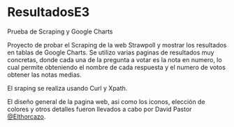 # ResultadosE3
Prueba de Scraping y Google Charts

Proyecto de probar el Scraping de la web Strawpoll y mostrar los resultados en tablas de Google Charts.
Se utilizo varias paginas de resultados muy concretas, donde cada una de la pregunta a votar es la nota en numero, lo cual permite obteniendo el nombre de cada respuesta y el numero de votos obtener las notas medias.

El sraping se realiza usando Curl y Xpath.

El diseño general de la pagina web, asi como los iconos, elección de colores y otros detalles fueron llevados a cabo por David Pastor <a href="https://twitter.com/Elthorcazo">@Elthorcazo</a>.
